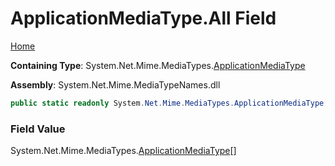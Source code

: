 # ApplicationMediaType\.All Field

[Home](../../../README.md)

**Containing Type**: System\.Net\.Mime\.MediaTypes\.[ApplicationMediaType](../README.md)

**Assembly**: System\.Net\.Mime\.MediaTypeNames\.dll

```csharp
public static readonly System.Net.Mime.MediaTypes.ApplicationMediaType[] All
```

### Field Value

System\.Net\.Mime\.MediaTypes\.[ApplicationMediaType](../README.md)\[\]

